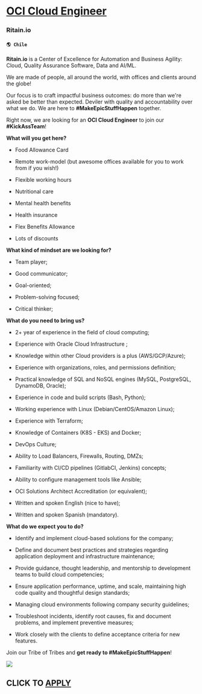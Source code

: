 # [OCI Cloud Engineer](https://www.remotewlb.com/apply/oci-cloud-engineer)  
### Ritain.io  
#### `🌎 Chile`  

**Ritain.io** is a Center of Excellence for Automation and Business Agility: Cloud, Quality Assurance Software, Data and AI/ML.  
  
We are made of people, all around the world, with offices and clients around the globe!  
  
Our focus is to craft impactful business outcomes: do more than we're asked be better than expected. Deviler with quality and accountability over what we do. We are here to **#MakeEpicStuffHappen** together.

Right now, we are looking for an **OCI Cloud Engineer** to join our **#KickAssTeam**!

**What will you get here?**  

  * Food Allowance Card  

  * Remote work-model (but awesome offices available for you to work from if you wish!)  

  * Flexible working hours  

  * Nutritional care  

  * Mental health benefits  

  * Health insurance   

  * Flex Benefits Allowance  

  * Lots of discounts  

  

**What kind of mindset are we looking for?**  

  * Team player;  

  * Good communicator;  

  * Goal-oriented;  

  * Problem-solving focused;
  * Critical thinker;   

  

**What do you need to bring us?**

  * 2+ year of experience in the field of cloud computing;  

  * Experience with Oracle Cloud Infrastructure ;
  * Knowledge within other Cloud providers is a plus (AWS/GCP/Azure);
  * Experience with organizations, roles, and permissions definition;  

  * Practical knowledge of SQL and NoSQL engines (MySQL, PostgreSQL, DynamoDB, Oracle);  

  * Experience in code and build scripts (Bash, Python);  

  * Working experience with Linux (Debian/CentOS/Amazon Linux);  

  * Experience with Terraform;  

  * Knowledge of Containers (K8S - EKS) and Docker;  

  * DevOps Culture;  

  * Ability to Load Balancers, Firewalls, Routing, DMZs;  

  * Familiarity with CI/CD pipelines (GitlabCI, Jenkins) concepts;  

  * Ability to configure management tools like Ansible;  

  * OCI Solutions Architect Accreditation (or equivalent);  

  * Written and spoken English (nice to have);
  * Written and spoken Spanish (mandatory).

  

**What do we expect you to do?**

  * Identify and implement cloud-based solutions for the company;  

  * Define and document best practices and strategies regarding application deployment and infrastructure maintenance;  

  * Provide guidance, thought leadership, and mentorship to development teams to build cloud competencies;  

  * Ensure application performance, uptime, and scale, maintaining high code quality and thoughtful design standards;  

  * Managing cloud environments following company security guidelines;  

  * Troubleshoot incidents, identify root causes, fix and document problems, and implement preventive measures;  

  * Work closely with the clients to define acceptance criteria for new features.

Join our Tribe of Tribes and **get ready to #MakeEpicStuffHappen**!

![](https://remotive.com/job/track/1903325/blank.gif?source=public_api)  
## CLICK TO [APPLY](https://www.remotewlb.com/apply/oci-cloud-engineer)

